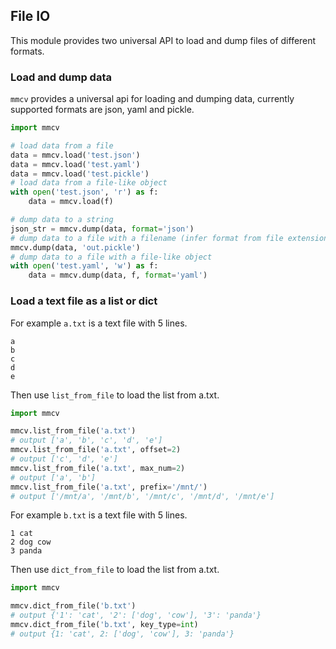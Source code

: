 ## File IO

This module provides two universal API to load and dump files of different formats.

### Load and dump data
`mmcv` provides a universal api for loading and dumping data, currently
supported formats are json, yaml and pickle.

```python
import mmcv

# load data from a file
data = mmcv.load('test.json')
data = mmcv.load('test.yaml')
data = mmcv.load('test.pickle')
# load data from a file-like object
with open('test.json', 'r') as f:
    data = mmcv.load(f)

# dump data to a string
json_str = mmcv.dump(data, format='json')
# dump data to a file with a filename (infer format from file extension)
mmcv.dump(data, 'out.pickle')
# dump data to a file with a file-like object
with open('test.yaml', 'w') as f:
    data = mmcv.dump(data, f, format='yaml')
```

### Load a text file as a list or dict

For example `a.txt` is a text file with 5 lines.
```
a
b
c
d
e
```

Then use `list_from_file` to load the list from a.txt.

```python
import mmcv

mmcv.list_from_file('a.txt')
# output ['a', 'b', 'c', 'd', 'e']
mmcv.list_from_file('a.txt', offset=2)
# output ['c', 'd', 'e']
mmcv.list_from_file('a.txt', max_num=2)
# output ['a', 'b']
mmcv.list_from_file('a.txt', prefix='/mnt/')
# output ['/mnt/a', '/mnt/b', '/mnt/c', '/mnt/d', '/mnt/e']
```

For example `b.txt` is a text file with 5 lines.
```
1 cat
2 dog cow
3 panda
```

Then use `dict_from_file` to load the list from a.txt.

```python
import mmcv

mmcv.dict_from_file('b.txt')
# output {'1': 'cat', '2': ['dog', 'cow'], '3': 'panda'}
mmcv.dict_from_file('b.txt', key_type=int)
# output {1: 'cat', 2: ['dog', 'cow'], 3: 'panda'}
```
